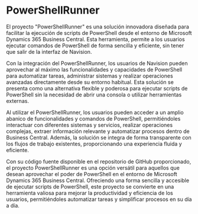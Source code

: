 # PowerShellRunner
El proyecto "PowerShellRunner" es una solución innovadora diseñada para facilitar la ejecución de scripts de PowerShell desde el entorno de Microsoft Dynamics 365 Business Central. Esta herramienta, permite a los usuarios ejecutar comandos de PowerShell de forma sencilla y eficiente, sin tener que salir de la interfaz de Navision.

Con la integración del PowerShellRunner, los usuarios de Navision pueden aprovechar al máximo las funcionalidades y capacidades de PowerShell para automatizar tareas, administrar sistemas y realizar operaciones avanzadas directamente desde su entorno habitual. Esta solución se presenta como una alternativa flexible y poderosa para ejecutar scripts de PowerShell sin la necesidad de abrir una consola o utilizar herramientas externas.

Al utilizar el PowerShellRunner, los usuarios pueden acceder a un amplio abanico de funcionalidades y comandos de PowerShell, permitiéndoles interactuar con diferentes sistemas y servicios, realizar operaciones complejas, extraer información relevante y automatizar procesos dentro de Business Central. Además, la solución se integra de forma transparente con los flujos de trabajo existentes, proporcionando una experiencia fluida y eficiente.

Con su código fuente disponible en el repositorio de GitHub proporcionado, el proyecto PowerShellRunner es una opción versátil para aquellos que desean aprovechar el poder de PowerShell en el entorno de Microsoft Dynamics 365 Business Central. Ofreciendo una forma sencilla y accesible de ejecutar scripts de PowerShell, este proyecto se convierte en una herramienta valiosa para mejorar la productividad y eficiencia de los usuarios, permitiéndoles automatizar tareas y simplificar procesos en su día a día.
